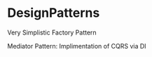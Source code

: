 # DesignPatterns

Very Simplistic Factory Pattern 

Mediator Pattern: Implimentation of CQRS via DI 
